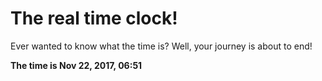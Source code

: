# The real time clock!

Ever wanted to know what the time is? Well, your journey is about to end!

**The time is Nov 22, 2017, 06:51**